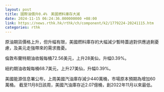 ```yaml
---
layout: post
title: 國際油價升0.4%　美國燃料庫存大減
date: 2024-11-15 06:24:36.000000000 +08:00
link: https://news.rthk.hk/rthk/ch/component/k2/1779224-20241115.htm
categories: rthk
---
```


原油期貨價格上升，但升幅有限，美國燃料庫存的大幅減少暫時蓋過對供應過剩憂慮，及美元走強帶來的需求擔憂。

倫敦布蘭特期油收報每桶72.56美元，上升28美仙，升幅0.39%。

紐約期油收報每桶68.7美元，上升27美仙，升幅0.39%。

美國能源信息署公布，上周美國汽油庫存減少440萬桶，市場原本預期為增加60萬桶。 截至11月8日該周，美國汽油庫存近2.07億桶，創2022年11月以來最低。
